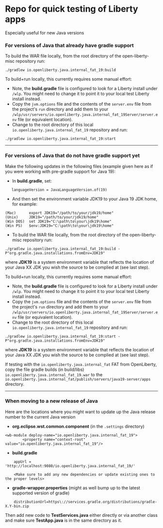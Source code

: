 # Repo for quick testing of Liberty apps
Especially useful for new Java versions

### For versions of Java that already have gradle support

To build the WAR file locally, from the root directory of the open-liberty-misc repository run:

```
./gradlew io.openliberty.java.internal_fat_19:build
```

To build+run locally, this currently requires some manual effort:
* Note, the **build.gradle** file is configured to look for a Liberty install under `/wlp`. You might need to change it to point it to your local test Liberty install instead.
* Copy the `jvm.options` file and the contents of the `server.env` file from the project's `run` directory and add them to your `/wlp/usr/servers/io.openliberty.java.internal_fat_19Server/server.env` file (or equivalent location).
* Change to the root directory of this local `io.openliberty.java.internal_fat_19` repository and run:

```
./gradlew io.openliberty.java.internal_fat_19:start
```

---

### For versions of Java that do not have gradle support yet
Make the following updates in the following files (example given here as if you were working with pre-gradle support for Java 19):

- In **build.gradle**, set:

```
   languageVersion = JavaLanguageVersion.of(19)
```

- And then set the environment variable JDK19 to your Java 19 JDK home, for example:

```
(Mac)      export JDK19="/path/to/your/jdk19/home"
(Unix)     JDK19="/path/to/your/jdk19/home"
(Win DOS)  set JDK19="C:\path\to\your\jdk19\home"
(Win PS)   $env:JDK19="C:\path\to\your\jdk19\home"
```

- To build the WAR file locally, from the root directory of the open-liberty-misc repository run:

```
./gradlew io.openliberty.java.internal_fat_19:build -P"org.gradle.java.installations.fromEnv=JDK19"
```
where **JDK19** is a system environment variable that reflects the location of your Java XX JDK you wish the source to be complied at (see last step).


To build+run locally, this currently requires some manual effort:
* Note, the **build.gradle** file is configured to look for a Liberty install under `/wlp`. You might need to change it to point it to your local test Liberty install instead.
* Copy the `jvm.options` file and the contents of the `server.env` file from the project's `run` directory and add them to your `/wlp/usr/servers/io.openliberty.java.internal_fat_19Server/server.env` file (or equivalent location).
* Change to the root directory of this local `io.openliberty.java.internal_fat_19` repository and run:

```
./gradlew io.openliberty.java.internal_fat_19:start -P"org.gradle.java.installations.fromEnv=JDK19"
```
where **JDK19** is a system environment variable that reflects the location of your Java XX JDK you wish the source to be complied at (see last step).


If testing with the `io.openliberty.java.internal_fat` FAT from OpenLiberty, copy the file gradle builds (in build/libs) `io.openliberty.java.internal_fat_19.war` to the `io.openliberty.java.internal_fat/publish/servers/java19-server/apps` directory.

---

### When moving to a new release of Java

Here are the locations where you might want to update up the Java release number to the current Java version

- **org.eclipse.wst.common.component** (in the `.settings` directory)

```
<wb-module deploy-name="io.openliberty.java.internal_fat_19">
		<property name="context-root" value="io.openliberty.java.internal_fat_19"/>
```

- **build.gradle**

```
    appUrl = 'http://localhost:9080/io.openliberty.java.internal_fat_19/'

    <Make sure to add any new dependencies or update existing ones to the proper levels>
```

- **gradle-wrapper.properties** (might as well bump up to the latest supported version of gradle)

```
	distributionUrl=https\://services.gradle.org/distributions/gradle-X.Y-bin.zip
```

Then add new code to **TestServices.java** either directly or via another class and make sure **TestApp.java** is in the same directory as it.
